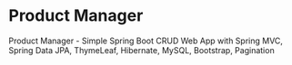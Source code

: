 # Product Manager
 Product Manager - Simple Spring Boot CRUD Web App with Spring MVC, Spring Data JPA, ThymeLeaf, Hibernate, MySQL, Bootstrap, Pagination
